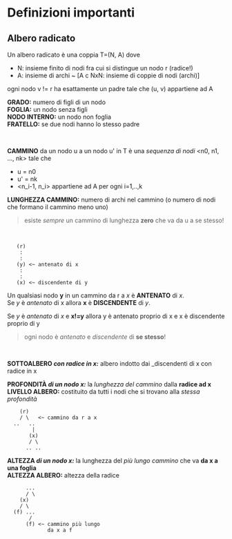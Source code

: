 # Definizioni importanti

## Albero radicato

Un albero radicato è una coppia T=(N, A) dove
- N: insieme finito di nodi fra cui si distingue un nodo r (radice!)
- A: insieme di archi ~ [A c NxN: insieme di coppie di nodi (archi)]

ogni nodo v != r ha esattamente un padre tale che (u, v) appartiene ad A

**GRADO:** numero di figli di un nodo<br>
**FOGLIA:** un nodo senza figli<br>
**NODO INTERNO:** un nodo non foglia<br>
**FRATELLO:** se due nodi hanno lo stesso padre

<br>

**CAMMINO** da un nodo u a un nodo u\' in T è una _sequenza di nodi_ \<n0, n1, ..., nk> tale che
- u = n0
- u' = nk
- \<n_i-1, n_i> appartiene ad A per ogni i=1,..,k

**LUNGHEZZA CAMMINO:** numero di archi nel cammino (o numero di nodi che formano il cammino meno uno)

> esiste _sempre_ un cammino di lunghezza **zero** che va da u a se stesso!

<br>

```
   (r)
    :
    :
   (y) <~ antenato di x
    :
    :
   (x) <~ discendente di y
```

Un qualsiasi nodo **y** in un cammino da r a _x_ è **ANTENATO** di _x_.<br>
Se _y_ è _antenato_ di x allora **x** è **DISCENDENTE** di _y_. 

Se _y_ è _antenato_ di _x_ e **x!=y** allora y è antenato proprio di x e x è discendente proprio di y

> ogni nodo è _antenato_ e _discendente_ di **se stesso**!

<br>

**SOTTOALBERO _con radice in x:_** albero indotto dai _discendenti di x con radice in x

**PROFONDITÀ _di un nodo x:_** la _lunghezza del cammino_ dalla **radice ad x**<br>
**LIVELLO ALBERO:** costituito da tutti i nodi che si trovano alla _stessa profondità_

```
    (r)         
    / \   <~ cammino da r a x
  ..   ..
        |
       (x)
       / \ 
      .. ..
``` 

**ALTEZZA _di un nodo x:_** la lunghezza del _più lungo cammino_ che va **da x a una foglia**<br>
**ALTEZZA ALBERO:** altezza della radice

```
      ...
      / \
    (x)
    / \
  (f) ... 
       /
      (f) <~ cammino più lungo
             da x a f
```